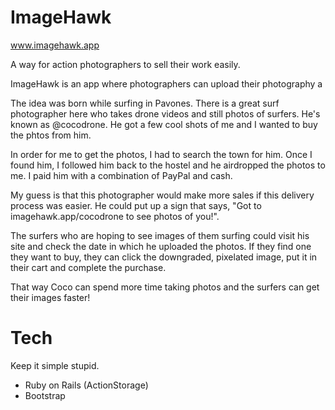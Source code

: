 # ImageHawk

www.imagehawk.app

A way for action photographers to sell their work easily.

ImageHawk is an app where photographers can upload their photography a


The idea was born while surfing in Pavones. There is a great surf photographer here who takes drone videos and still photos of surfers. He's known as @cocodrone. He got a few cool shots of me and I wanted to buy the phtos from him.

In order for me to get the photos, I had to search the town for him. Once I found him, I followed him back to the hostel and he airdropped the photos to me. I paid him with a combination of PayPal and cash.

My guess is that this photographer would make more sales if this delivery process was easier. He could put up a sign that says, "Got to imagehawk.app/cocodrone to see photos of you!".

The surfers who are hoping to see images of them surfing could visit his site and check the date in which he uploaded the photos. If they find one they want to buy, they can click the downgraded, pixelated image, put it in their cart and complete the purchase.

That way Coco can spend more time taking photos and the surfers can get their images faster!

# Tech

Keep it simple stupid.

- Ruby on Rails (ActionStorage)
- Bootstrap
